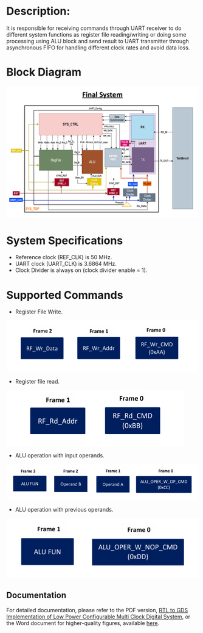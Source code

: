 # **Description:** 
It is responsible for receiving commands through UART receiver to do different system functions as register file reading/writing or doing some processing using ALU block and send result to UART transmitter through asynchronous FIFO for handling different clock rates and avoid data loss.

# **Block Diagram**

![image](assets/System%20Top.png)

# **System Specifications** 
- Reference clock (REF_CLK) is 50 MHz.
- UART clock (UART_CLK) is 3.6864 MHz.
- Clock Divider is always on (clock divider enable = 1).

# **Supported Commands**
- Register File Write.
  
![image](assets/System%20Top/Register%20File%20Write.png)

- Register file read.

![image](assets/System%20Top/Register%20File%20Read.png)


- ALU operation with input operands.

![image](assets/System%20Top/ALU%20Operation%20with%20Operands.png)


- ALU operation with previous operands.

![image](assets/System%20Top/ALU%20Operation%20With%20Previous%20Operands%20Stored.png)


## Documentation
For detailed documentation, please refer to the PDF version, [RTL to GDS Implementation of Low Power Configurable Multi Clock Digital System](https://drive.google.com/file/d/1L8MiV9wmf6REgvUpTxTX128k_zSQsYQ7/view?usp=drive_link), or the Word document for higher-quality figures, available [here](https://drive.google.com/uc?export=download&id=1L8MiV9wmf6REgvUpTxTX128k_zSQsYQ7).
